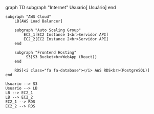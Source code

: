 graph TD
    subgraph "Internet"
        Usuario[<i class="fa fa-user"></i> Usuário]
    end

    subgraph "AWS Cloud"
        LB[AWS Load Balancer]

        subgraph "Auto Scaling Group"
            EC2_1[EC2 Instance 1<br>Servidor API]
            EC2_2[EC2 Instance 2<br>Servidor API]
        end

        subgraph "Frontend Hosting"
             S3[S3 Bucket<br>WebApp (React)]
        end

        RDS[<i class="fa fa-database"></i> AWS RDS<br>(PostgreSQL)]
    end

    Usuario --> S3
    Usuario --> LB
    LB --> EC2_1
    LB --> EC2_2
    EC2_1 --> RDS
    EC2_2 --> RDS
